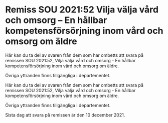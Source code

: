 # Remiss SOU 2021:52 Vilja välja vård och omsorg – En hållbar kompetensförsörjning inom vård och omsorg om äldre

Här kan du ta del av svaren från dem som har ombetts att svara på remissen SOU 2021:52, Vilja välja vård och omsorg - En hållbar kompetensförsörjning inom vård och omsorg om äldre.

Övriga yttranden finns tillgängliga i departementet.

Här kan du ta del av svaren från dem som har ombetts att svara på remissen SOU 2021:52, Vilja välja vård och omsorg - En hållbar kompetensförsörjning inom vård och omsorg om äldre.

Övriga yttranden finns tillgängliga i departementet.

Sista dag att svara på remissen är den 10 december 2021.
